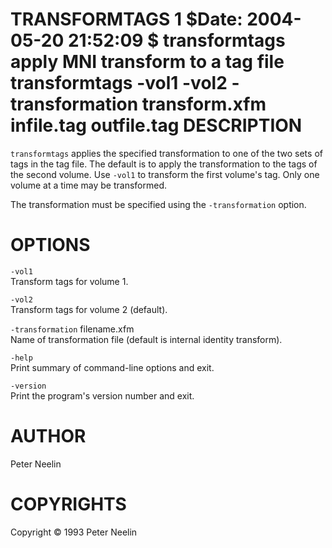 TRANSFORMTAGS
1
$Date: 2004-05-20 21:52:09 $
transformtags
apply MNI transform to a tag file
transformtags
-vol1
-vol2
-transformation
transform.xfm
infile.tag
outfile.tag
DESCRIPTION
===========

`transformtags` applies the specified transformation to one of the two sets of tags in the tag file. The default is to apply the transformation to the tags of the second volume. Use `-vol1` to transform the first volume's tag. Only one volume at a time may be transformed.

The transformation must be specified using the `-transformation` option.

OPTIONS
=======

`-vol1`  
Transform tags for volume 1.

`-vol2`  
Transform tags for volume 2 (default).

`-transformation` filename.xfm  
Name of transformation file (default is internal identity transform).

`-help`  
Print summary of command-line options and exit.

`-version`  
Print the program's version number and exit.

AUTHOR
======

Peter Neelin

COPYRIGHTS
==========

Copyright © 1993 Peter Neelin
